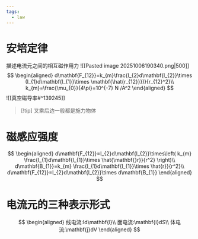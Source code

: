 ```yaml
---
tags:
  - law
---
```

# 安培定律
描述电流元之间的相互磁作用力
![[Pasted image 20251006190340.png|500]]
$$
\begin{aligned}
d\mathbf{F_{12}}=k_{m}\frac{I_{2}d\mathbf{l_{2}}\times (I_{1}d\mathbf{l_{1}}\times \mathbf{\hat{r_{12}}})}{r_{12}^2}\\
k_{m}=\frac{\mu_{0}}{4\pi}=10^{-7} N /A^2
\end{aligned}
$$
![[真空磁导率#^139245]]

>[!tip] 叉乘后边一般都是施力物体

# 磁感应强度
$$
\begin{aligned}
d\mathbf{F_{12}}=I_{2}d\mathbf{l_{2}}\times\left( k_{m} \frac{I_{1}d\mathbf{l_{1}}\times \hat{\mathbf{}r}}{r^2} \right)\\
d\mathbf{B_{1}}=k_{m} \frac{I_{1}d\mathbf{l_{1}}\times \hat{r}}{r^2}\\
d\mathbf{F_{12}}=I_{2}d\mathbf{l_{2}}\times d\mathbf{B_{1}}
\end{aligned}
$$


# 电流元的三种表示形式
$$
\begin{aligned}
线电流:Id\mathbf{l}\\
面电流:\mathbf{i}dS\\
体电流:\mathbf{j}dV
\end{aligned}
$$

